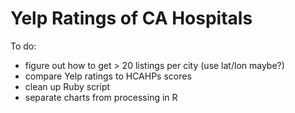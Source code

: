 Yelp Ratings of CA Hospitals
=====================

To do:
- figure out how to get > 20 listings per city (use lat/lon maybe?)
- compare Yelp ratings to HCAHPs scores
- clean up Ruby script
- separate charts from processing in R
